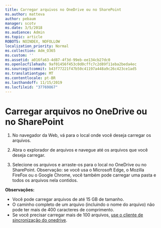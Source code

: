 ```yaml
---
title: Carregar arquivos no OneDrive ou no SharePoint
ms.author: matteva
author: pebaum
manager: scotv
ms.date: 3/5/2018
ms.audience: Admin
ms.topic: article
ROBOTS: NOINDEX, NOFOLLOW
localization_priority: Normal
ms.collection: Adm_O365
ms.custom: ''
ms.assetid: a016fa63-4d87-4f3d-99eb-ee134cb27dc0
ms.openlocfilehash: 9af01456f453c0d0cffc7c2d89f11eba2beda4ec
ms.sourcegitcommit: b43f77221f47b50c41197a448a9c26c423ce1ad5
ms.translationtype: MT
ms.contentlocale: pt-BR
ms.lasthandoff: 11/15/2019
ms.locfileid: "37769867"
---
```

# <a name="upload-files-to-onedrive-or-sharepoint"></a>Carregar arquivos no OneDrive ou no SharePoint

1. No navegador da Web, vá para o local onde você deseja carregar os arquivos.
    
2. Abra o explorador de arquivos e navegue até os arquivos que você deseja carregar.
    
3. Selecione os arquivos e arraste-os para o local no OneDrive ou no SharePoint. Observação: se você usa o Microsoft Edge, o Mozilla FireFox ou o Google Chrome, você também pode carregar uma pasta e todos os arquivos nela contidos.
    
**Observações:**
- Você pode carregar arquivos de até 15 GB de tamanho. 
- O caminho completo de um arquivo (incluindo o nome do arquivo) não pode ter mais de 400 caracteres de comprimento. 
- Se você precisar carregar mais de 100 arquivos, [use o cliente de sincronização do onedrive](https://go.microsoft.com/fwlink/?linkid=866427). 
  

